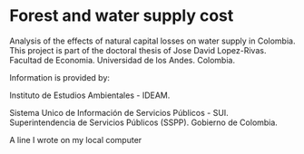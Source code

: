 # Forest and water supply cost
Analysis of the effects of natural capital losses on water supply in Colombia. This project is part of the doctoral thesis of Jose David Lopez-Rivas. Facultad de Economia. Universidad de los Andes. Colombia.

Information is provided by:

Instituto de Estudios Ambientales - IDEAM.

Sistema Unico de Información de Servicios Públicos - SUI. Superintendencia de Servicios Públicos (SSPP). Gobierno de Colombia.

A line I wrote on my local computer
